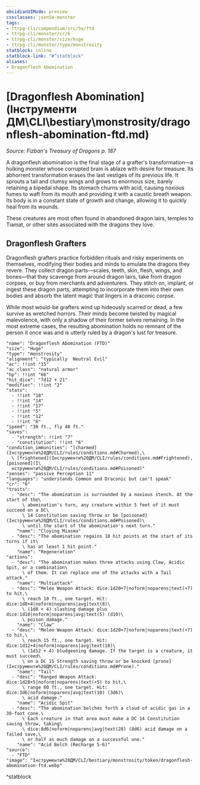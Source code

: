 ```yaml
---
obsidianUIMode: preview
cssclasses: json5e-monster
tags:
- ttrpg-cli/compendium/src/5e/ftd
- ttrpg-cli/monster/cr/6
- ttrpg-cli/monster/size/huge
- ttrpg-cli/monster/type/monstrosity
statblock: inline
statblock-link: "#^statblock"
aliases:
- Dragonflesh Abomination
---
```

# [Dragonflesh Abomination](Інструменти ДМ\CLI\bestiary\monstrosity/dragonflesh-abomination-ftd.md)
*Source: Fizban's Treasury of Dragons p. 187*  

A dragonflesh abomination is the final stage of a grafter's transformation—a hulking monster whose corrupted brain is ablaze with desire for treasure. Its abhorrent transformation erases the last vestiges of its previous life. It sprouts a tail and clumsy wings and grows to enormous size, barely retaining a bipedal shape. Its stomach churns with acid, causing noxious fumes to waft from its mouth and providing it with a caustic breath weapon. Its body is in a constant state of growth and change, allowing it to quickly heal from its wounds.

These creatures are most often found in abandoned dragon lairs, temples to Tiamat, or other sites associated with the dragons they love.

## Dragonflesh Grafters

Dragonflesh grafters practice forbidden rituals and risky experiments on themselves, modifying their bodies and minds to emulate the dragons they revere. They collect dragon parts—scales, teeth, skin, flesh, wings, and bones—that they scavenge from around dragon lairs, take from dragon corpses, or buy from merchants and adventurers. They stitch on, implant, or ingest these dragon parts, attempting to incorporate them into their own bodies and absorb the latent magic that lingers in a draconic corpse.

While most would-be grafters wind up hideously scarred or dead, a few survive as wretched horrors. Their minds become twisted by magical malevolence, with only a shadow of their former selves remaining. In the most extreme cases, the resulting abomination holds no remnant of the person it once was and is utterly ruled by a dragon's lust for treasure.

```statblock
"name": "Dragonflesh Abomination (FTD)"
"size": "Huge"
"type": "monstrosity"
"alignment": "typically  Neutral Evil"
"ac": !!int "15"
"ac_class": "natural armor"
"hp": !!int "66"
"hit_dice": "7d12 + 21"
"modifier": !!int "2"
"stats":
  - !!int "18"
  - !!int "14"
  - !!int "17"
  - !!int "5"
  - !!int "12"
  - !!int "6"
"speed": "30 ft., fly 40 ft."
"saves":
  - "strength": !!int "7"
  - "constitution": !!int "6"
"condition_immunities": "[charmed](Інструменти%20ДМ/CLI/rules/conditions.md#Charmed),\
  \ [frightened](Інструменти%20ДМ/CLI/rules/conditions.md#Frightened), [poisoned](І\
  нструменти%20ДМ/CLI/rules/conditions.md#Poisoned)"
"senses": "passive Perception 11"
"languages": "understands Common and Draconic but can't speak"
"cr": "6"
"traits":
  - "desc": "The abomination is surrounded by a noxious stench. At the start of the\
      \ abomination's turn, any creature within 5 feet of it must succeed on a DC\
      \ 14 Constitution saving throw or be [poisoned](Інструменти%20ДМ/CLI/rules/conditions.md#Poisoned)\
      \ until the start of the abomination's next turn."
    "name": "Cloying Miasma"
  - "desc": "The abomination regains 10 hit points at the start of its turns if it\
      \ has at least 1 hit point."
    "name": "Regeneration"
"actions":
  - "desc": "The abomination makes three attacks using Claw, Acidic Spit, or a combination\
      \ of them. It can replace one of the attacks with a Tail attack."
    "name": "Multiattack"
  - "desc": "Melee Weapon Attack: dice:1d20+7|noform|noparens|text(+7) to hit,\
      \ reach 10 ft., one target. Hit: dice:1d8+4|noform|noparens|avg|text(8)\
      \ (1d8 + 4) slashing damage plus dice:1d10|noform|noparens|avg|text(5) (d10)\
      \ poison damage."
    "name": "Claw"
  - "desc": "Melee Weapon Attack: dice:1d20+7|noform|noparens|text(+7) to hit,\
      \ reach 15 ft., one target. Hit: dice:1d12+4|noform|noparens|avg|text(10)\
      \ (1d12 + 4) bludgeoning damage. If the target is a creature, it must succeed\
      \ on a DC 15 Strength saving throw or be knocked [prone](Інструменти%20ДМ/CLI/rules/conditions.md#Prone)."
    "name": "Tail"
  - "desc": "Ranged Weapon Attack: dice:1d20+5|noform|noparens|text(+5) to hit,\
      \ range 60 ft., one target. Hit: dice:3d6|noform|noparens|avg|text(10) (3d6)\
      \ acid damage."
    "name": "Acidic Spit"
  - "desc": "The abomination belches forth a cloud of acidic gas in a 30-foot cone.\
      \ Each creature in that area must make a DC 14 Constitution saving throw, taking\
      \ dice:8d6|noform|noparens|avg|text(28) (8d6) acid damage on a failed save,\
      \ or half as much damage on a successful one."
    "name": "Acid Belch (Recharge 5-6)"
"source":
  - "FTD"
"image": "Інструменти%20ДМ/CLI/bestiary/monstrosity/token/dragonflesh-abomination-ftd.webp"
```
^statblock